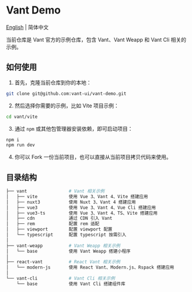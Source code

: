 # Vant Demo

[English](./README.md) | 简体中文

当前仓库是 Vant 官方的示例仓库，包含 Vant、Vant Weapp 和 Vant Cli 相关的示例。

## 如何使用

1. 首先，克隆当前仓库到你的本地：

```bash
git clone git@github.com:vant-ui/vant-demo.git
```

2. 然后选择你需要的示例，比如 Vite 项目示例：

```bash
cd vant/vite
```

3. 通过 `npm` 或其他包管理器安装依赖，即可启动项目：

```bash
npm i
npm run dev
```

4. 你可以 Fork 一份当前项目，也可以直接从当前项目拷贝代码来使用。

## 目录结构

```bash
├── vant                # Vant 相关示例
│   ├── vite            使用 Vue 3、Vant 4、Vite 搭建应用
│   ├── nuxt3           使用 Nuxt 3、Vant 4 搭建应用
│   ├── vue3            使用 Vue 3、Vant 4、Vue Cli 搭建应用
│   ├── vue3-ts         使用 Vue 3、Vant 4、TS、Vite 搭建应用
│   ├── cdn             通过 CDN 引入 Vant
│   ├── rem             配置 rem 适配
│   ├── viewport        配置 viewport 配置
│   └── typescript      配置 typescript 按需引入
│
├── vant-weapp          # Vant Weapp 相关示例
│   └── base            使用 Vant Weapp 搭建小程序
│
├── react-vant          # React Vant 相关示例
│   └── modern-js       使用 React Vant、Modern.js、Rspack 搭建应用
│
└── vant-cli            # Vant Cli 相关示例
    └── base            使用 Vant Cli 搭建组件库
```

